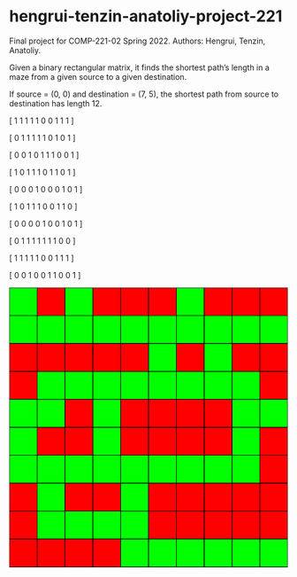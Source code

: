 # hengrui-tenzin-anatoliy-project-221
Final project for COMP-221-02 Spring 2022. Authors: Hengrui, Tenzin, Anatoliy.


Given a binary rectangular matrix, it finds the shortest path’s length in a maze from a given source to a given destination.

 

 If source = (0, 0) and destination = (7, 5), the shortest path from source to destination has length 12.

 

 [ 1  1  1  1  1  0  0  1  1  1 ]
 
 [ 0  1  1  1  1  1  0  1  0  1 ]
 
 [ 0  0  1  0  1  1  1  0  0  1 ]
 
 [ 1  0  1  1  1  0  1  1  0  1 ]
 
 [ 0  0  0  1  0  0  0  1  0  1 ]
 
 [ 1  0  1  1  1  0  0  1  1  0 ]
 
 [ 0  0  0  0  1  0  0  1  0  1 ]
 
 [ 0  1  1  1  1  1  1  1  0  0 ]
 
 [ 1  1  1  1  1  0  0  1  1  1 ]
 
 [ 0  0  1  0  0  1  1  0  0  1 ]


![hengrui-tenzin-anatoliy-project-221](https://github.com/acheredn/hengrui-tenzin-anatoliy-project-221/blob/main/Screen%20Shot%202022-05-02%20at%201.06.05%20AM.png)
